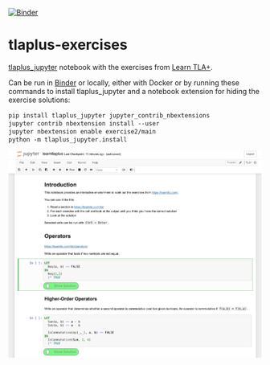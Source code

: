 [![Binder](https://mybinder.org/badge_logo.svg)](https://mybinder.org/v2/gh/Alexander-N/tlaplus-exercises/HEAD?filepath=learntlaplus.ipynb)
# tlaplus-exercises

[tlaplus_jupyter](https://github.com/kelvich/tlaplus_jupyter) notebook with the exercises from [Learn TLA+](https://learntla.com/t).

Can be run in [Binder](https://mybinder.org/v2/gh/Alexander-N/tlaplus-exercises/HEAD?filepath=learntlaplus.ipynb) or locally, either with Docker or by running these commands to install tlaplus_jupyter and a notebook extension for hiding the exercise solutions:
```
pip install tlaplus_jupyter jupyter_contrib_nbextensions
jupyter contrib nbextension install --user
jupyter nbextension enable exercise2/main
python -m tlaplus_jupyter.install
```
![Screenshot](screenshot.png)
